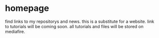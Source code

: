 # homepage
find links to my repositorys and news. this is a substitute for a website. link to tutorials will be coming soon. all tutorials and files will be stored on mediafire.
